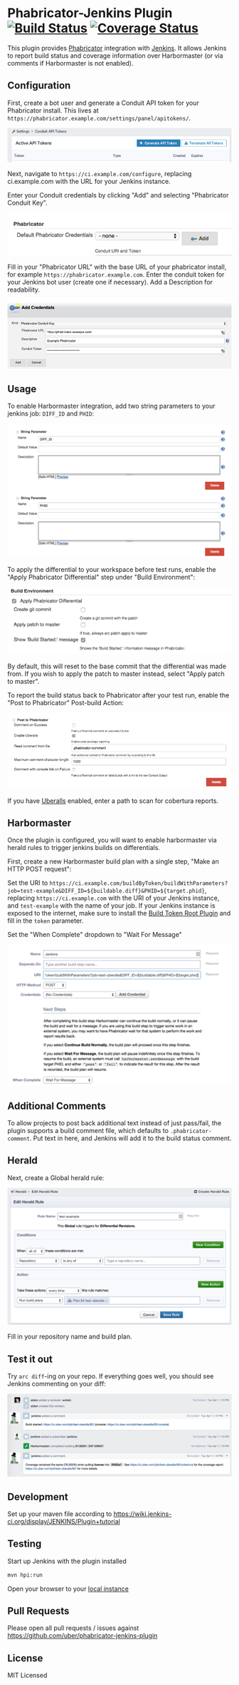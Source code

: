 # Phabricator-Jenkins Plugin [![Build Status](https://travis-ci.org/uber/phabricator-jenkins-plugin.svg?branch=master)](https://travis-ci.org/uber/phabricator-jenkins-plugin) [![Coverage Status](https://coveralls.io/repos/uber/phabricator-jenkins-plugin/badge.svg?branch=master&service=github)](https://coveralls.io/github/uber/phabricator-jenkins-plugin?branch=master)

This plugin provides [Phabricator][] integration with [Jenkins][]. It allows Jenkins to
report build status and coverage information over Harbormaster (or via comments
if Harbormaster is not enabled).

[Phabricator]: http://phabricator.org/
[Jenkins]: https://jenkins-ci.org/

Configuration
-------------

First, create a bot user and generate a Conduit API token for your Phabricator
install. This lives at `https://phabricator.example.com/settings/panel/apitokens/`.

![Conduit Token](/docs/conduit-token.png)

Next, navigate to `https://ci.example.com/configure`, replacing ci.example.com
with the URL for your Jenkins instance.

Enter your Conduit credentials by clicking "Add" and selecting "Phabricator
Conduit Key".

![Add Credentials](/docs/add-credentials.png)

Fill in your "Phabricator URL" with the base
URL of your phabricator install, for example `https://phabricator.example.com`.
Enter the conduit token for your Jenkins bot user (create one if necessary). Add a
Description for readability.

![Configure Credentials](/docs/configure-credentials.png)

Usage
-----

To enable Harbormaster integration, add two string parameters to your jenkins
job: `DIFF_ID` and `PHID`:

![Configure job parameters](/docs/configure-job-parameters.png)

To apply the differential to your workspace before test runs, enable the "Apply
Phabricator Differential" step under "Build Environment":

![Enable build environment](/docs/configure-job-environment.png)

By default, this will reset to the base commit that the differential was made
from. If you wish to apply the patch to master instead, select "Apply patch to master".

To report the build status back to Phabricator after your test run, enable the
"Post to Phabricator" Post-build Action:

![Add post-build action](/docs/configure-job-post-build.png)

If you have [Uberalls][] enabled, enter a path to scan for cobertura reports.

[Uberalls]: https://github.com/uber/uberalls

Harbormaster
------------

Once the plugin is configured, you will want to enable harbormaster via herald
rules to trigger jenkins builds on differentials.

First, create a new Harbormaster build plan with a single step, "Make an HTTP
POST request":

Set the URI to
`https://ci.example.com/buildByToken/buildWithParameters?job=test-example&DIFF_ID=${buildable.diff}&PHID=${target.phid}`,
replacing `https://ci.example.com` with the URI of your Jenkins instance, and
`test-example` with the name of your job. If your Jenkins instance is exposed to
the internet, make sure to install the [Build Token Root Plugin][] and fill in
the `token` parameter.

Set the "When Complete" dropdown to "Wait For Message"

![Harbormaster plan](/docs/harbormaster-plan.png)

[Build Token Root Plugin]: https://wiki.jenkins-ci.org/display/JENKINS/Build+Token+Root+Plugin

Additional Comments
-------------------

To allow projects to post back additional text instead of just pass/fail, the
plugin supports a build comment file, which defaults to
`.phabricator-comment`. Put text in here, and Jenkins will add it to the build
status comment.

Herald
------

Next, create a Global herald rule:

![Herald rule](/docs/herald-rule.png)

Fill in your repository name and build plan.

Test it out
-----------

Try `arc diff`-ing on your repo. If everything goes well, you should see Jenkins
commenting on your diff:

![Example](/docs/uberalls-integration.png)

Development
-----------

Set up your maven file according to
https://wiki.jenkins-ci.org/display/JENKINS/Plugin+tutorial


Testing
-------

Start up Jenkins with the plugin installed
```bash
mvn hpi:run
```

Open your browser to your [local instance](http://localhost:8080/jenkins/)

Pull Requests
-------------

Please open all pull requests / issues against
https://github.com/uber/phabricator-jenkins-plugin

License
-------

MIT Licensed
